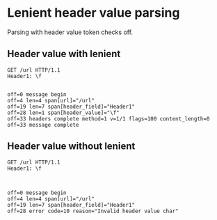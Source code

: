 Lenient header value parsing
============================

Parsing with header value token checks off.

## Header value with lenient

<!-- meta={"type": "request-lenient"} -->
```http
GET /url HTTP/1.1
Header1: \f


```

```log
off=0 message begin
off=4 len=4 span[url]="/url"
off=19 len=7 span[header_field]="Header1"
off=28 len=1 span[header_value]="\f"
off=33 headers complete method=1 v=1/1 flags=100 content_length=0
off=33 message complete
```

## Header value without lenient

<!-- meta={"type": "request"} -->
```http
GET /url HTTP/1.1
Header1: \f



```

```log
off=0 message begin
off=4 len=4 span[url]="/url"
off=19 len=7 span[header_field]="Header1"
off=28 error code=10 reason="Invalid header value char"
```
